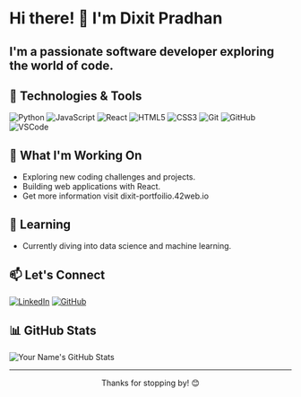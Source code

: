<!-- Header -->


# Hi there! 👋 I'm Dixit Pradhan

<h2>I'm a passionate software developer exploring the world of code.</h2>

## 🔧 Technologies & Tools

![Python](https://img.shields.io/badge/Python-3776AB?style=flat&logo=python&logoColor=white)
![JavaScript](https://img.shields.io/badge/JavaScript-F7DF1E?style=flat&logo=javascript&logoColor=black)
![React](https://img.shields.io/badge/React-61DAFB?style=flat&logo=react&logoColor=white)
![HTML5](https://img.shields.io/badge/HTML5-E34F26?style=flat&logo=html5&logoColor=white)
![CSS3](https://img.shields.io/badge/CSS3-1572B6?style=flat&logo=css3&logoColor=white)
![Git](https://img.shields.io/badge/Git-F05032?style=flat&logo=git&logoColor=white)
![GitHub](https://img.shields.io/badge/GitHub-181717?style=flat&logo=github&logoColor=white)
![VSCode](https://img.shields.io/badge/VS_Code-007ACC?style=flat&logo=visual-studio-code&logoColor=white)

## 🚀 What I'm Working On

- Exploring new coding challenges and projects.
- Building web applications with React.
- Get more information visit dixit-portfoilio.42web.io

## 🌱 Learning

- Currently diving into data science and machine learning.

## 📫 Let's Connect

[![LinkedIn](https://img.shields.io/badge/LinkedIn-0077B5?style=flat&logo=linkedin&logoColor=white)](https://www.linkedin.com/in/dixit-pradhan-amitkumar
)
[![GitHub](https://img.shields.io/badge/GitHub-100000?style=flat&logo=github&logoColor=white)](https://github.com/Dixitej2002)

## 📊 GitHub Stats

![Your Name's GitHub Stats](https://github-readme-stats.vercel.app/api?username=yourusername&show_icons=true&count_private=true&hide=contribs)

---

<p align="center">
  Thanks for stopping by! 😊
</p>
